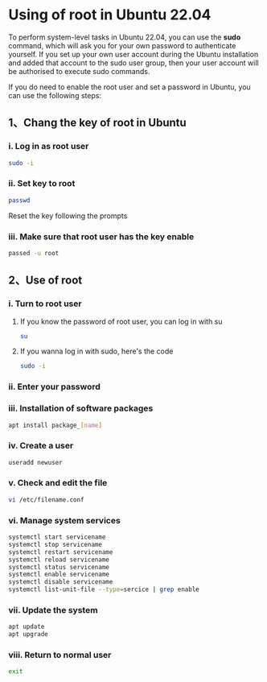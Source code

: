 # Using of root in Ubuntu 22.04

To perform system-level tasks in Ubuntu 22.04, you can use the **sudo** command, which will ask you for your own password to authenticate yourself. If you set up your own user account during the Ubuntu installation and added that account to the sudo user group, then your user account will be authorised to execute sudo commands.

If you do need to enable the root user and set a password in Ubuntu, you can use the following steps:

## 1、Chang the key of root in Ubuntu

### i. Log in as root user

```bash
sudo -i
```

### ii. Set key to root

```bash
passwd
```

Reset the key following the prompts

### iii. Make sure that root user has the key enable

```bash
passed -u root
```



## 2、Use of root

### i. Turn to root user

1. If you know the password of root user, you can log in with su

   ```bash
   su
   ```

2. If you wanna log in with sudo, here's the code

   ```bash
   sudo -i
   ```

### ii. Enter your password

### iii. Installation of software packages

```bash
apt install package_[name]
```

### iv. Create a user

```bash
useradd newuser
```

### v. Check and edit the file

```bash
vi /etc/filename.conf
```

### vi. Manage system services

```bash
systemctl start servicename
systemctl stop servicename
systemctl restart servicename
systemctl reload servicename
systemctl status servicename
systemctl enable servicename
systemctl disable servicename
systemctl list-unit-file --type=sercice | grep enable
```

### vii. Update the system

```bash
apt update
apt upgrade
```

### viii. Return to normal user

```bash
exit
```

